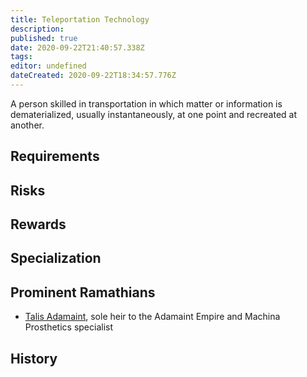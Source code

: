 ```yaml
---
title: Teleportation Technology
description: 
published: true
date: 2020-09-22T21:40:57.338Z
tags: 
editor: undefined
dateCreated: 2020-09-22T18:34:57.776Z
---
```


A person skilled in transportation in which matter or information is dematerialized, usually instantaneously, at one point and recreated at another.

## Requirements

## Risks

## Rewards

## Specialization

## Prominent Ramathians

- [Talis Adamaint](/characters/talis-adamaint), sole heir to the Adamaint Empire and Machina Prosthetics specialist

## History

